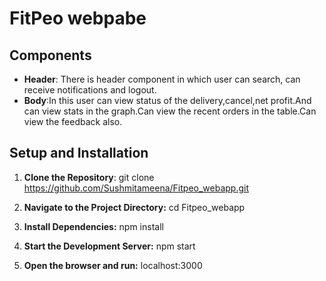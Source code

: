 # FitPeo webpabe

## Components

- **Header**: There is header component in which user can search, can receive notifications and logout.
- **Body**:In this user can view status of the delivery,cancel,net profit.And can view stats in the graph.Can view the recent orders in the table.Can view the feedback also.

## Setup and Installation

1. **Clone the Repository**:
   git clone https://github.com/Sushmitameena/Fitpeo_webapp.git

2. **Navigate to the Project Directory:**
   cd Fitpeo_webapp

3. **Install Dependencies:**
   npm install

4. **Start the Development Server:**
   npm start

5. **Open the browser and run:**
   localhost:3000
